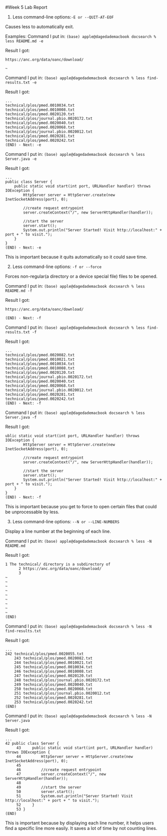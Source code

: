 #Week 5 Lab Report


1. Less command-line options:```-E or --QUIT-AT-EOF```

Causes less to automatically exit.

Examples:
Command I put in:
```(base) apple@dagedademacbook docsearch % less README.md -e```

Result I got:
```The technical/ directory is a subdirectory of
https://anc.org/data/oanc/download/

~
```

Command I put in:
```(base) apple@dagedademacbook docsearch % less find-results.txt -e ```

Result I got:
```
...
technical/plos/pmed.0010034.txt
technical/plos/pmed.0010008.txt
technical/plos/pmed.0020120.txt
technical/plos/journal.pbio.0020172.txt
technical/plos/pmed.0020040.txt
technical/plos/pmed.0020068.txt
technical/plos/journal.pbio.0020012.txt
technical/plos/pmed.0020281.txt
technical/plos/pmed.0020242.txt
(END) - Next: -e
```

Command I put in:
```(base) apple@dagedademacbook docsearch % less Server.java -e ```

Result I got:
```
...
public class Server {
    public static void start(int port, URLHandler handler) throws IOException {
        HttpServer server = HttpServer.create(new InetSocketAddress(port), 0);

        //create request entrypoint
        server.createContext("/", new ServerHttpHandler(handler));

        //start the server
        server.start();
        System.out.println("Server Started! Visit http://localhost:" + port + " to visit.");
    }
}
(END) - Next: -e
```

This is important because it quits automatically so it could save time.

2. Less command-line options: ```-f or --force```

Forces non-regular(a directory or a device special file) files to be opened.   

Command I put in:
```(base) apple@dagedademacbook docsearch % less README.md -f```

Result I got:
```The technical/ directory is a subdirectory of
https://anc.org/data/oanc/download/

(END) - Next: -f
```

Command I put in:
```(base) apple@dagedademacbook docsearch % less find-results.txt -f ```

Result I got:
```
...
technical/plos/pmed.0020082.txt
technical/plos/pmed.0010021.txt
technical/plos/pmed.0010034.txt
technical/plos/pmed.0010008.txt
technical/plos/pmed.0020120.txt
technical/plos/journal.pbio.0020172.txt
technical/plos/pmed.0020040.txt
technical/plos/pmed.0020068.txt
technical/plos/journal.pbio.0020012.txt
technical/plos/pmed.0020281.txt
technical/plos/pmed.0020242.txt
(END) - Next: -f
```

Command I put in:
```(base) apple@dagedademacbook docsearch % less Server.java -f ```

Result I got:
```
ublic static void start(int port, URLHandler handler) throws IOException {
        HttpServer server = HttpServer.create(new InetSocketAddress(port), 0);

        //create request entrypoint
        server.createContext("/", new ServerHttpHandler(handler));

        //start the server
        server.start();
        System.out.println("Server Started! Visit http://localhost:" + port + " to visit.");
    }
}
(END) - Next: -f
```

This is important because you get to force to open certain files that could be unprocessable by less.

3. Less command-line options: ```--N or --LINE-NUMBERS```

Display a line number at the beginning of each line.

Command I put in:
```(base) apple@dagedademacbook docsearch % less -N README.md ```

Result I got:
```
1 The technical/ directory is a subdirectory of
      2 https://anc.org/data/oanc/download/
      3 
~
~
~
~
~
~
~
~
~
(END)
``` 

Command I put in:
```(base) apple@dagedademacbook docsearch % less -N find-results.txt ```

Result I got:
``` 
...
242 technical/plos/pmed.0020055.txt
    243 technical/plos/pmed.0020082.txt
    244 technical/plos/pmed.0010021.txt
    245 technical/plos/pmed.0010034.txt
    246 technical/plos/pmed.0010008.txt
    247 technical/plos/pmed.0020120.txt
    248 technical/plos/journal.pbio.0020172.txt
    249 technical/plos/pmed.0020040.txt
    250 technical/plos/pmed.0020068.txt
    251 technical/plos/journal.pbio.0020012.txt
    252 technical/plos/pmed.0020281.txt
    253 technical/plos/pmed.0020242.txt
(END)
```

Command I put in:
```(base) apple@dagedademacbook docsearch % less -N Server.java ```

Result I got:
``` 
...
42 public class Server {
     43     public static void start(int port, URLHandler handler) throws IOException {
     44         HttpServer server = HttpServer.create(new InetSocketAddress(port), 0);
     45 
     46         //create request entrypoint
     47         server.createContext("/", new ServerHttpHandler(handler));
     48 
     49         //start the server
     50         server.start();
     51         System.out.println("Server Started! Visit http://localhost:" + port + " to visit.");
     52     }
     53 }
(END)
```


This is important because by displaying each line number, it helps users find a specific line more easily. It saves a lot of time by not
counting lines. 
